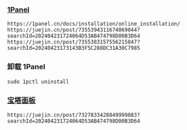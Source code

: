 ### [1Panel](https://1panel.cn)
```
https://1panel.cn/docs/installation/online_installation/
https://juejin.cn/post/7355394311674069044?searchId=202404231724064D53AB474798D00B3D64
https://juejin.cn/post/7355383157556215847?searchId=20240423173143B3F5C288DC31A30C7985
```

### 卸载 1Panel
```
sudo 1pctl uninstall
```

### [宝塔面板](https://www.bt.cn/new/index.html)
```
https://juejin.cn/post/7327833428849999883?searchId=202404231724064D53AB474798D00B3D64
```
